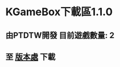 # KGameBox下載區1.1.0
由PTDTW開發
目前遊戲數量: 2
---
## 至 [版本處](https://github.com/PTDTW/KGameBox/releases/latest) 下載
